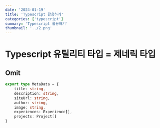 ```yaml
---
date: '2024-01-19'
title: 'Typescript 활용하기'
categories: ['typescript']
summary: 'Typescript 활용하기'
thumbnail: '../2.png'
---
```


# Typescript 유틸리티 타입 = 제네릭 타입

## Omit
```typescript
export type MetaData = {
    title: string,
    description: string,
    siteUrl: string,
    author: string,
    image: string,
    experiences: Experience[],
    projects: Project[]
}
```

